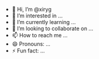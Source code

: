 - 👋 Hi, I’m @xiryg
- 👀 I’m interested in ...
- 🌱 I’m currently learning ...
- 💞️ I’m looking to collaborate on ...
- 📫 How to reach me ...
- 😄 Pronouns: ...
- ⚡ Fun fact: ...

<!---
xiryg/xiryg is a ✨ special ✨ repository because its `README.md` (this file) appears on your GitHub profile.
You can click the Preview link to take a look at your changes.
--->
